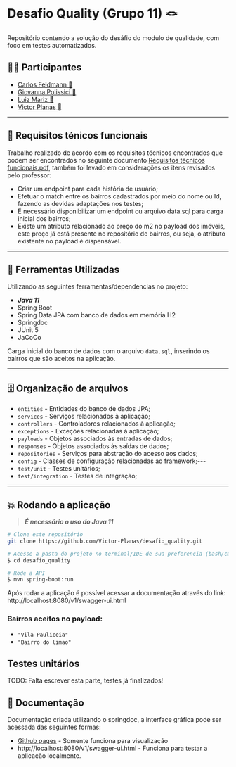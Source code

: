 # Desafio Quality (Grupo 11) 🪢

Repositório contendo a solução do desáfio do modulo de qualidade, com foco em testes automatizados.

## 👨‍💻 Participantes

- [Carlos Feldmann 🦥](https://github.com/CarlosFeldmann)
- [Giovanna Polissici 👺](https://github.com/Giovannapls)
- [Luiz Mariz 👻](https://github.com/lmarizmeli)  
- [Victor Planas 💪](https://github.com/Victor-Planas) 


---
## 📝 Requisitos ténicos funcionais

Trabalho realizado de acordo com os requisitos técnicos encontrados que podem ser encontrados no seguinte documento [Requisitos técnicos funcionais.pdf](docs%2FRequisitos%20t%C3%A9cnicos%20funcionais.pdf), também foi levado em considerações os itens revisados pelo professor:
* Criar um endpoint para cada história de usuário;
* Efetuar o match entre os bairros cadastrados por meio do nome ou Id, fazendo as devidas adaptações nos testes;
* É necessário disponibilizar um endpoint ou arquivo data.sql para carga inicial dos bairros;
* Existe um atributo relacionado ao preço do m2 no payload dos imóveis, este preço já está presente no repositório de bairros, ou seja, o atributo existente no payload é dispensável.

---
## 🧰 Ferramentas Utilizadas

Utilizando as seguintes ferramentas/dependencias no projeto:  
* ***Java 11***
* Spring Boot
* Spring Data JPA com banco de dados em memória H2
* Springdoc
* JUnit 5
* JaCoCo

Carga inicial do banco de dados com o arquivo `data.sql`, inserindo os bairros que são aceitos na aplicação.

---
## 🗄️ Organização de arquivos

* `entities` - Entidades do banco de dados JPA;
* `services` - Serviços relacionados à aplicação;
* `controllers` - Controladores relacionados à aplicação;
* `exceptions` - Exceções relacionadas à aplicação;
* `payloads` - Objetos associados às entradas de dados;
* `responses` - Objetos associados às saídas de dados;
* `repositories` - Serviços para abstração do acesso aos dados;
* `config` - Classes de configuração relacionadas ao framework;---
* `test/unit` - Testes unitários;
* `test/integration` - Testes de integração;

---
## 💥 Rodando a aplicação
> ***É necessário o uso do Java 11***

 ```bash
 # Clone este repositório
 git clone https://github.com/Victor-Planas/desafio_quality.git

 # Acesse a pasta do projeto no terminal/IDE de sua preferencia (bash/cmd):
 $ cd desafio_quality

# Rode a API
$ mvn spring-boot:run
```
Após rodar a aplicação é possível acessar a documentação através do link: http://localhost:8080/v1/swagger-ui.html

### Bairros aceitos no payload:
* `"Vila Pauliceia"`
* `"Bairro do limao"`


## Testes unitários
TODO: Falta escrever esta parte, testes já finalizados!

## 📃 Documentação
Documentação criada utilizando o springdoc, a interface gráfica pode ser acessada das seguintes formas:
- [Github pages](https://lmarizmeli.github.io/social-meli/index.html) - Somente funciona para visualização
- http://localhost:8080/v1/swagger-ui.html - Funciona para testar a aplicação localmente.